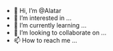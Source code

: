 - 👋 Hi, I’m @Alatar
- 👀 I’m interested in ...
- 🌱 I’m currently learning ...
- 💞️ I’m looking to collaborate on ...
- 📫 How to reach me ...

<!---
Alatar/Alatar is a ✨ special ✨ repository because its `README.md` (this file) appears on your GitHub profile.
You can click the Preview link to take a look at your changes.
--->
